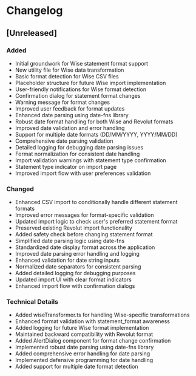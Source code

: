 # Changelog

## [Unreleased]

### Added
- Initial groundwork for Wise statement format support
- New utility file for Wise data transformation
- Basic format detection for Wise CSV files
- Placeholder structure for future Wise import implementation
- User-friendly notifications for Wise format detection
- Confirmation dialog for statement format changes
- Warning message for format changes
- Improved user feedback for format updates
- Enhanced date parsing using date-fns library
- Robust date format handling for both Wise and Revolut formats
- Improved date validation and error handling
- Support for multiple date formats (DD/MM/YYYY, YYYY/MM/DD)
- Comprehensive date parsing validation
- Detailed logging for debugging date parsing issues
- Format normalization for consistent date handling
- Import validation warnings with statement type confirmation
- Statement type indicator on import page
- Improved import flow with user preferences validation

### Changed
- Enhanced CSV import to conditionally handle different statement formats
- Improved error messages for format-specific validation
- Updated import logic to check user's preferred statement format
- Preserved existing Revolut import functionality
- Added safety check before changing statement format
- Simplified date parsing logic using date-fns
- Standardized date display format across the application
- Improved date parsing error handling and logging
- Enhanced validation for date string inputs
- Normalized date separators for consistent parsing
- Added detailed logging for debugging purposes
- Updated import UI with clear format indicators
- Enhanced import flow with confirmation dialogs

### Technical Details
- Added wiseTransformer.ts for handling Wise-specific transformations
- Enhanced format validation with statement_format awareness
- Added logging for future Wise format implementation
- Maintained backward compatibility with Revolut format
- Added AlertDialog component for format change confirmation
- Implemented robust date parsing using date-fns library
- Added comprehensive error handling for date parsing
- Implemented defensive programming for date handling
- Added support for multiple date format detection